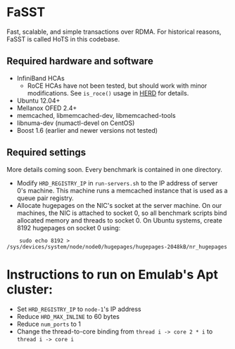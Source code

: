 # FaSST
Fast, scalable, and simple transactions over RDMA. For historical reasons, FaSST
is called HoTS in this codebase.

## Required hardware and software
 * InfiniBand HCAs
    * RoCE HCAs have not been tested, but should work with minor modifications.
      See `is_roce()` usage in [HERD](https://github.com/efficient/HERD) for
      details.
 * Ubuntu 12.04+
 * Mellanox OFED 2.4+
 * memcached, libmemcached-dev, libmemcached-tools
 * libnuma-dev (numactl-devel on CentOS)
 * Boost 1.6 (earlier and newer versions not tested)

## Required settings
More details coming soon. Every benchmark is contained in one directory.
 * Modify `HRD_REGISTRY_IP` in `run-servers.sh` to the IP address of server 0's
   machine. This machine runs a memcached instance that is used as a queue pair
   registry.
 * Allocate hugepages on the NIC's socket at the server machine. On our machines,
   the NIC is attached to socket 0, so all benchmark scripts bind allocated
   memory and threads to socket 0. On Ubuntu systems, create 8192 hugepages on
   socket 0 using:
```	
	sudo echo 8192 > /sys/devices/system/node/node0/hugepages/hugepages-2048kB/nr_hugepages
```

# Instructions to run on Emulab's Apt cluster:
 * Set `HRD_REGISTRY_IP` to `node-1`'s IP address
 * Reduce `HRD_MAX_INLINE` to 60 bytes
 * Reduce `num_ports` to 1
 * Change the thread-to-core binding from `thread i -> core 2 * i` to
   `thread i -> core i`
